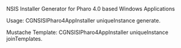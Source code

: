 NSIS Installer Generator for Pharo 4.0 based Windows Applications

Usage:
CGNSISIPharo4AppInstaller uniqueInstance generate.

Mustache Template:
CGNSISIPharo4AppInstaller uniqueInstance joinTemplates.